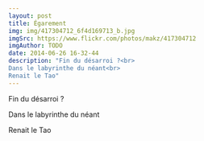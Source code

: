 ```yaml
---
layout: post
title: Égarement
img: img/417304712_6f4d169713_b.jpg
imgSrc: https://www.flickr.com/photos/makz/417304712
imgAuthor: TODO
date: 2014-06-26 16-32-44
description: "Fin du désarroi ?<br>
Dans le labyrinthe du néant<br>
Renait le Tao"
---
```

Fin du désarroi ?

Dans le labyrinthe du néant

Renait le Tao
